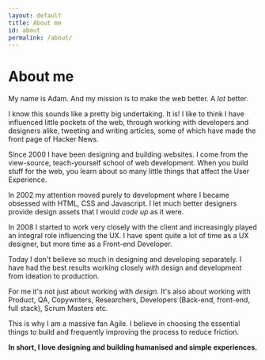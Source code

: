 ```yaml
---
layout: default
title: About me
id: about
permalink: /about/
---
```


# About me

My name is Adam. And my mission is to make the web better. A *lot* better.

I know this sounds like a pretty big undertaking. It is! I like to think I have influenced little pockets of the web, through working with developers and designers alike, tweeting and writing articles, some of which have made the front page of Hacker News.

Since 2000 I have been designing and building websites. I come from the view-source, teach-yourself school of web development. When you build stuff for the web, you learn about so many little things that affect the User Experience.

In 2002 my attention moved purely to development where I became obsessed with HTML, CSS and Javascript. I let much better designers provide design assets that I would *code up* as it were.

In 2008 I started to work very closely with the client and increasingly played an integral role influencing the UX. I have spent quite a lot of time as a UX designer, but more time as a Front-end Developer.

Today I don't believe so much in designing and developing separately. I have had the best results working closely *with* design and development from ideation to production.

For me it's not just about working with *design*. It's also about working with Product, QA, Copywriters, Researchers, Developers (Back-end, front-end, full stack), Scrum Masters etc.

This is why I am a massive fan Agile. I believe in choosing the essential things to build and frequently improving the process to reduce friction.

**In short, I love designing and building humanised and simple experiences.**
